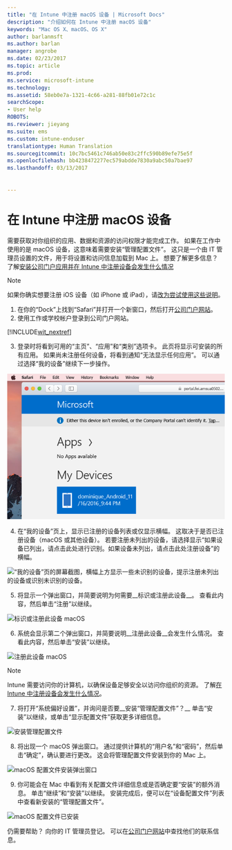 ```yaml
---
title: "在 Intune 中注册 macOS 设备 | Microsoft Docs"
description: "介绍如何在 Intune 中注册 macOS 设备"
keywords: "Mac OS X、macOS、OS X"
author: barlanmsft
ms.author: barlan
manager: angrobe
ms.date: 02/23/2017
ms.topic: article
ms.prod: 
ms.service: microsoft-intune
ms.technology: 
ms.assetid: 58eb0e7a-1321-4c66-a281-88fb01e72c1c
searchScope:
- User help
ROBOTS: 
ms.reviewer: jieyang
ms.suite: ems
ms.custom: intune-enduser
translationtype: Human Translation
ms.sourcegitcommit: 10c7bc5461c746ab50e83c2ffc590b89efe75e5f
ms.openlocfilehash: bb4238472277ec579abdde7830a9abc50a7bae97
ms.lasthandoff: 03/13/2017


---
```


# <a name="enroll-your-macos-device-in-intune"></a>在 Intune 中注册 macOS 设备

需要获取对你组织的应用、数据和资源的访问权限才能完成工作。 如果在工作中使用的是 macOS 设备，这意味着需要安装“管理配置文件”。 这只是一个由 IT 管理员设置的文件，用于将设置和访问信息加载到 Mac 上。 想要了解更多信息？ 了解[安装公司门户应用并在 Intune 中注册设备会发生什么情况](what-happens-if-you-install-the-company-portal-app-and-enroll-your-device-in-intune-ios.md)

  > [!NOTE]
  > 如果你确实想要注册 iOS 设备（如 iPhone 或 iPad），请[改为尝试使用这些说明](enroll-your-device-in-intune-ios.md)。

1. 在你的“Dock”上找到“Safari”并打开一个新窗口，然后打开[公司门户网站](http://portal.manage.microsoft.com)。
2. 使用工作或学校帐户登录到公司门户网站。

  [!INCLUDE[wit_nextref](includes/end-user-password-guidance.md)]

3. 登录时将看到可用的“主页”、“应用”和“类别”选项卡。 此页将显示可安装的所有应用。 如果尚未注册任何设备，将看到通知“无法显示任何应用”。 可以通过选择“我的设备”继续下一步操作。

 ![Web 门户登录页面的屏幕截图，Web 门户显示没有可安装的应用，下方有“我的设备”按钮。](./media/macOS_enroll_001_landing_page.png)

4. 在“我的设备”页上，显示已注册的设备列表或仅显示横幅。 这取决于是否已注册设备（macOS 或其他设备）。 若要注册未列出的设备，请选择显示“如果设备已列出，请点击此处进行识别。如果设备未列出，请点击此处注册设备”的横幅。

  ![“我的设备”页的屏幕截图，横幅上方显示一些未识别的设备，提示注册未列出的设备或识别未识别的设备。](./media/macOS_enroll_002_tap_here_banner.png)

5. 将显示一个弹出窗口，并简要说明为何需要__标识或注册此设备__。 查看此内容，然后单击“注册”以继续。

 ![标识或注册此设备 macOS](./media/macOS_enroll_003_IDenroll_popup.png)

6. 系统会显示第二个弹出窗口，并简要说明__注册此设备__会发生什么情况。 查看此内容，然后单击“安装”以继续。

 ![注册此设备 macOS](./media/macOS_enroll_004_enroll_popup.png)

  > [!NOTE]
  > Intune 需要访问你的计算机，以确保设备足够安全以访问你组织的资源。 了解[在 Intune 中注册设备会发生什么情况](what-happens-if-you-install-the-Company-Portal-app-and-enroll-your-device-in-intune-ios.md)。

7. 将打开“系统偏好设置”，并询问是否要__安装“管理配置文件”？__ 单击“安装”以继续，或单击“显示配置文件”获取更多详细信息。

 ![安装管理配置文件](./media/macOS_enroll_005_sysprefs_mgmt_profile.png)

8. 将出现一个 macOS 弹出窗口。 通过提供计算机的“用户名”和“密码”，然后单击“确定”，确认要进行更改。 这会将管理配置文件安装到你的 Mac 上。

 ![macOS 配置文件安装弹出窗口](./media/macOS_enroll_006_sysprefs_admin_login.png)

9. 你可能会在 Mac 中看到有关配置文件详细信息或是否确定要“安装”的额外消息。 单击“继续”和“安装”以继续。 安装完成后，便可以在“设备配置文件”列表中查看新安装的“管理配置文件”。

 ![macOS 配置文件已安装](./media/macOS_enroll_007_sysprefs_installed_profile.png)

仍需要帮助？ 向你的 IT 管理员登记。 可以在[公司门户网站](http://portal.manage.microsoft.com)中查找他们的联系信息。

